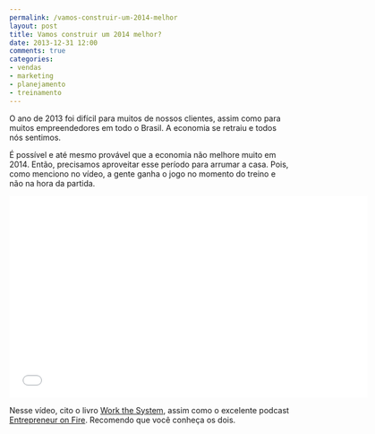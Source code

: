 ```yaml
---
permalink: /vamos-construir-um-2014-melhor
layout: post
title: Vamos construir um 2014 melhor?
date: 2013-12-31 12:00
comments: true
categories: 
- vendas
- marketing
- planejamento
- treinamento
---
```

O ano de 2013 foi difícil para muitos de nossos clientes, assim como para muitos empreendedores em todo o Brasil. A economia se retraiu e todos nós sentimos. 

É possível e até mesmo provável que a economia não melhore muito em 2014. Então, precisamos aproveitar esse período para arrumar a casa. Pois, como menciono no vídeo, a gente ganha o jogo no momento do treino e não na hora da partida.

<iframe width="640" height="360" src="//www.youtube.com/embed/GhmRnbnS5CU?rel=0" frameborder="0" allowfullscreen></iframe>

Nesse vídeo, cito o livro [Work the System][1], assim como o excelente podcast [Entrepreneur on Fire][2]. Recomendo que você conheça os dois.

[1]:    http://www.workthesystem.com/
[2]:    http://www.entrepreneuronfire.com/